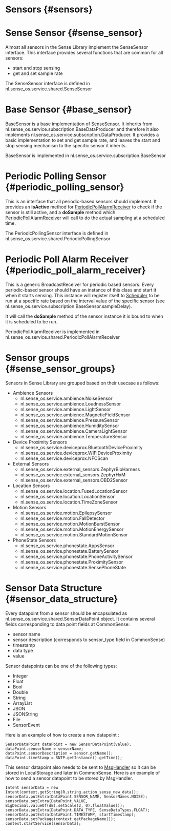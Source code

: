 # Sensors {#sensors}

# Sense Sensor {#sense_sensor}

Almost all sensors in the Sense Library implement the SenseSensor interface. This interface provides several functions that are common for all sensors:
* start and stop sensing
* get and set sample rate

The SenseSensor interface is defined in nl.sense_os.service.shared.SenseSensor

# Base Sensor {#base_sensor}

BaseSensor is a base implementation of [SenseSensor](##SenseSensor). It inherits from nl.sense_os.service.subscription.BaseDataProducer and therefore it also implements nl.sense_os.service.subscription.DataProducer. It provides a basic implementation to set and get sample rate, and leaves the start and stop sensing mechanism to the specific sensor it inherits.

BaseSensor is implemented in nl.sense_os.service.subscription.BaseSensor

# Periodic Polling Sensor {#periodic_polling_sensor}

This is an interface that all periodic-based sensors should implement. It provides an **isActive** method for [PeriodicPollAlarmReceiver](##PeriodicPollAlarmReceiver) to check if the sensor is still active, and a **doSample** method which [PeriodicPollAlarmReceiver](##PeriodicPollAlarmReceiver) will call to do the actual sampling at a scheduled time.

The PeriodicPollingSensor interface is defined in nl.sense_os.service.shared.PeriodicPollingSensor

# Periodic Poll Alarm Receiver {#periodic_poll_alarm_receiver}

This is a generic BroadcastReceiver for periodic based sensors. Every periodic-based sensor should have an instance of this class and start it when it starts sensing. This instance will register itself to [Scheduler](##Scheduler) to be run at a specific rate based on the interval value of the specific sensor (see nl.sense_os.service.subscription.BaseSensor.sampleDelay).

It will call the **doSample** method of the sensor instance it is bound to when it is scheduled to be run.

PeriodicPollAlarmReceiver is implemented in nl.sense_os.service.shared.PeriodicPollAlarmReceiver

# Sensor groups {#sense_sensor_groups}

Sensors in Sense Library are grouped based on their usecase as follows:
* Ambience Sensors
  * nl.sense_os.service.ambience.NoiseSensor
  * nl.sense_os.service.ambience.LoudnessSensor
  * nl.sense_os.service.ambience.LightSensor
  * nl.sense_os.service.ambience.MagneticFieldSensor
  * nl.sense_os.service.ambience.PressureSensor
  * nl.sense_os.service.ambience.HumiditySensor
  * nl.sense_os.service.ambience.CameraLightSensor
  * nl.sense_os.service.ambience.TemperatureSensor
* Device Proximity Sensors
  * nl.sense_os.service.deviceprox.BluetoothDeviceProximity
  * nl.sense_os.service.deviceprox.WIFIDeviceProximity
  * nl.sense_os.service.deviceprox.NFCScan
* External Sensors
  * nl.sense_os.service.external_sensors.ZephyrBioHarness
  * nl.sense_os.service.external_sensors.ZephyrHxM
  * nl.sense_os.service.external_sensors.OBD2Sensor
* Location Sensors
  * nl.sense_os.service.location.FusedLocationSensor
  * nl.sense_os.service.location.LocationSensor
  * nl.sense_os.service.location.TimeZoneSensor
* Motion Sensors
  * nl.sense_os.service.motion.EpilepsySensor
  * nl.sense_os.service.motion.FallDetector
  * nl.sense_os.service.motion.MotionBurstSensor
  * nl.sense_os.service.motion.MotionEnergySensor
  * nl.sense_os.service.motion.StandardMotionSensor
* PhoneState Sensors
  * nl.sense_os.service.phonestate.AppsSensor
  * nl.sense_os.service.phonestate.BatterySensor
  * nl.sense_os.service.phonestate.PhoneActivitySensor
  * nl.sense_os.service.phonestate.ProximitySensor
  * nl.sense_os.service.phonestate.SensePhoneState

# Sensor Data Structure {#sensor_data_structure}

Every datapoint from a sensor should be encapsulated as nl.sense_os.service.shared.SensorDataPoint object. It contains several fields corresponding to data point fields at CommonSense: 
* sensor name
* sensor description (corresponds to sensor_type field in CommonSense)
* timestamp
* data type
* value

Sensor datapoints can be one of the following types:
* Integer
* Float
* Bool
* Double
* String
* ArrayList
* JSON
* JSONString
* File
* SensorEvent

Here is an example of how to create a new datapoint :

~~~
SensorDataPoint dataPoint = new SensorDataPoint(value);
dataPoint.sensorName = sensorName;
dataPoint.sensorDescription = sensor.getName();
dataPoint.timeStamp = SNTP.getInstance().getTime();
~~~

This sensor datapoint also needs to be sent to [MsgHandler](documentation/msg_handler.md) so it can be stored in LocalStorage and later in CommonSense. Here is an example of how to send a sensor datapoint to be stored by MsgHandler.

~~~
Intent sensorData = new Intent(context.getString(R.string.action_sense_new_data));
sensorData.putExtra(DataPoint.SENSOR_NAME, SensorNames.NOISE);
sensorData.putExtra(DataPoint.VALUE, BigDecimal.valueOf(dB).setScale(2, 0).floatValue());
sensorData.putExtra(DataPoint.DATA_TYPE, SenseDataTypes.FLOAT);
sensorData.putExtra(DataPoint.TIMESTAMP, startTimestamp);	
sensorData.setPackage(context.getPackageName());
context.startService(sensorData);
~~~
